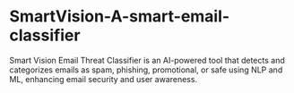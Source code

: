 # SmartVision-A-smart-email-classifier
Smart Vision Email Threat Classifier is an AI-powered tool that detects and categorizes emails as spam, phishing, promotional, or safe using NLP and ML, enhancing email security and user awareness.
